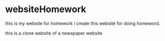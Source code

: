 # websiteHomework
this is my website for homework
i create this website for doing homeword.

this is a clone website of a newspaper website
